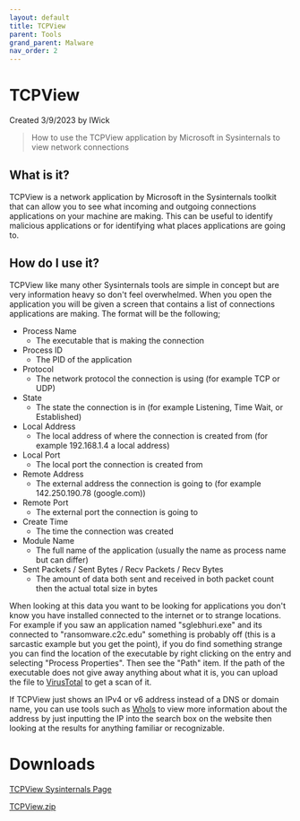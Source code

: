 ```yaml
---
layout: default
title: TCPView
parent: Tools
grand_parent: Malware
nav_order: 2
---
```


# TCPView
Created 3/9/2023 by IWick
> How to use the TCPView application by Microsoft in Sysinternals to view network connections

## What is it?
TCPView is a network application by Microsoft in the Sysinternals toolkit that can allow you to see what incoming and outgoing connections
applications on your machine are making. This can be useful to identify malicious applications or for identifying what places applications
are going to.

## How do I use it?
TCPView like many other Sysinternals tools are simple in concept but are very information heavy so don't feel overwhelmed.
When you open the application you will be given a screen that contains a list of connections applications are making. The format
will be the following;
- Process Name
    - The executable that is making the connection
- Process ID
    - The PID of the application
- Protocol
    - The network protocol the connection is using (for example TCP or UDP)
- State
    - The state the connection is in (for example Listening, Time Wait, or Established)
- Local Address
    - The local address of where the connection is created from (for example 192.168.1.4 a local address)
- Local Port
    - The local port the connection is created from
- Remote Address
    - The external address the connection is going to (for example 142.250.190.78 (google.com))
- Remote Port
    - The external port the connection is going to
- Create Time
    - The time the connection was created
- Module Name
    - The full name of the application (usually the name as process name but can differ)
- Sent Packets / Sent Bytes / Recv Packets / Recv Bytes
    - The amount of data both sent and received in both packet count then the actual total size in bytes

When looking at this data you want to be looking for applications you don't know you have installed connected to the internet or to strange locations.
For example if you saw an application named "sglebhuri.exe" and its connected to "ransomware.c2c.edu" something is probably off (this is a sarcastic example but you get the point),
if you do find something strange you can find the location of the executable by right clicking on the entry and selecting "Process Properties". Then see the "Path" item.
If the path of the executable does not give away anything about what it is, you can upload the file to [VirusTotal](https://www.virustotal.com/gui/home/upload) to get a scan of it.

If TCPView just shows an IPv4 or v6 address instead of a DNS or domain name, you can use tools such as [WhoIs](https://who.is/) to view more information about the address by just
inputting the IP into the search box on the website then looking at the results for anything familiar or recognizable.

# Downloads
[TCPView Sysinternals Page](https://learn.microsoft.com/en-us/sysinternals/downloads/tcpview)

[TCPView.zip](https://download.sysinternals.com/files/TCPView.zip)
